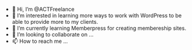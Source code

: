 - 👋 Hi, I’m @ACTFreelance
- 👀 I’m interested in learning more ways to work with WordPress to be able to provide more to my clients.
- 🌱 I’m currently learning Memberpress for creating membereship sites.
- 💞️ I’m looking to collaborate on ...
- 📫 How to reach me ...

<!---
ACTFreelance/ACTFreelance is a ✨ special ✨ repository because its `README.md` (this file) appears on your GitHub profile.
You can click the Preview link to take a look at your changes.
--->
